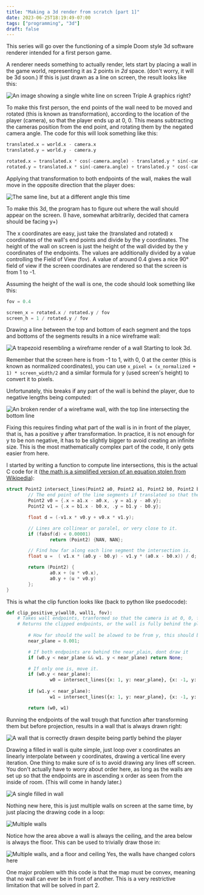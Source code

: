 ```yaml
---
title: "Making a 3d render from scratch [part 1]"
date: 2023-06-25T18:19:49-07:00
tags: ["programming", "3d"]
draft: false
---
```


<!-- While graphics card are much faster at this stuff, and off-the-shelf game engines mean that you can make an FPS without ever touching a renderer,  -->

This series will go over the functioning of a simple Doom style 3d software renderer intended for a first person game.

A renderer needs something to actually render, lets start by placing a wall in the game world, representing it as 2 points in *2d* space. (don't worry, it will be 3d soon.)
If this is just drawn as a line on screen, the result looks like this:

![An image showing a single white line on screen](line.png)
Triple A graphics right?

<!-- Rotating Line -->

To make this first person, the end points of the wall need to be moved and rotated (this is known as transformation), according to the location of the player (camera), so that the player ends up at 0, 0.
This means subtracting the cameras position from the end point, and rotating them by the negated camera angle.
The code for this will look something like this:

```py
translated.x = world.x - camera.x
translated.y = world.y - camera.y

rotated.x = translated.x * cos(-camera.angle) - translated.y * sin(-camera.angle)
rotated.y = translated.x * sin(-camera.angle) + translated.y * cos(-camera.angle)
```

Applying that transformation to both endpoints of the wall, makes the wall move in the opposite direction that the player does:

![The same line, but at a different angle this time](line2.png)


<!-- 3D wall -->

To make this 3d, the program has to figure out where the wall should appear on the screen.
(I have, somewhat arbitrarily, decided that camera should be facing y+)

The x coordinates are easy, just take the (translated and rotated) x coordinates of the wall's end points and divide by the y coordinates.
The height of the wall on screen is just the height of the wall divided by the y coordinates of the endpoints.
The values are additionally divided by a value controlling the Field of View (fov).
A value of around 0.4 gives a nice 90° field of view if the screen coordinates are rendered so that the screen is from 1 to -1.

Assuming the height of the wall is one, the code should look something like this:
```py
fov = 0.4

screen_x = rotated.x / rotated.y / fov
screen_h = 1 / rotated.y / fov
```

Drawing a line between the top and bottom of each segment and the tops and bottoms of the segments results in a nice wireframe wall:

![A trapezoid resembling a wireframe render of a wall](wall.png)
Starting to look 3d.

Remember that the screen here is from -1 to 1, with 0, 0 at the center (this is known as normalized coordinates), you can use `x_pixel = (x_normalized + 1) * screen_width/2` and a similar formula for y (used screen's height) to convert it to pixels.

<!-- Culling -->

Unfortunately, this breaks if any part of the wall is behind the player, due to negative lengths being computed:

![An broken render of a wireframe wall, with the top line intersecting the bottom line](wall2.png)

Fixing this requires finding what part of the wall is in in front of the player, that is, has a positive y after transformation.
In practice, it is not enough for y to be non negative, it has to be slightly bigger to avoid creating an infinite size.
This is the most mathematically complex part of the code, it only gets easier from here.

I started by writing a function to compute line intersections, this is the actual C code for it ([the math is a simplified version of an equation stolen from Wikipedia]( https://en.wikipedia.org/wiki/Line%E2%80%93line_intersection#Given_two_points_on_each_line)):

```c
struct Point2 intersect_lines(Point2 a0, Point2 a1, Point2 b0, Point2 b1) {
        // The end point of the line segments if translated so that the start is at 0, 0
        Point2 v0 = {.x = a1.x - a0.x, .y = a1.y - a0.y};
        Point2 v1 = {.x = b1.x - b0.x, .y = b1.y - b0.y};

        float d = (-v1.x * v0.y + v0.x * v1.y);

        // Lines are collinear or paralel, or very close to it.
        if (fabsf(d) < 0.00001)
                return (Point2) {NAN, NAN};

        // Find how far along each line segment the intersection is.
        float u =  ( v1.x * (a0.y - b0.y) - v1.y * (a0.x - b0.x)) / d;

        return (Point2) {
                a0.x + (u * v0.x),
                a0.y + (u * v0.y)
        };
}
```

This is what the clip function looks like (back to python like psedocode):

```py
def clip_positive_y(wall0, wall1, fov):
	# Takes wall endpoints, tranformed so that the camera is at 0, 0, facing +y
	# Returns the clipped endpoints, or the wall is fully behind the player, None
	
        # How far should the wall be alowed to be from y, this should be a positive small value.
        near_plane = 0.001;

        # If both endpoints are behind the near_plain, dont draw it
        if (w0.y < near_plane && w1. y < near_plane) return None;

        # If only one is, move it.
        if (w0.y < near_plane):
                w0 = intersect_lines({x: 1, y: near_plane}, {x: -1, y: near_plane}, w0, w1);
        
        if (w1.y < near_plane):
                w1 = intersect_lines({x: 1, y: near_plane}, {x: -1, y: near_plane}, w0, w1);

        return (w0, w1)
```

Running the endpoints of the wall trough that function after transforming them but before projection, results in a wall that is always drawn right:

![A wall that is correctly drawn despite being partly behind the player](wall3.png)

Drawing a filled in wall is quite simple, just loop over x coordinates an linearly interpolate between y coordinates, drawing a vertical line every iteration.
One thing to make sure of is to avoid drawing any lines off screen.
You don't actually have to worry about order here, as long as the walls are set up so that the endpoints are in ascending x order as seen from the inside of room.
(This will come in handy later.) 

![A single filled in wall](wall4.png)

Nothing new here, this is just multiple walls on screen at the same time, by just placing the drawing code in a loop:

![Multiple walls](walls.png)

Notice how the area above a wall is always the ceiling, and the area below is always the floor. 
This can be used to trivially draw those in:

![Multiple walls, and a floor and ceiling](floors.png)
Yes, the walls have changed colors here

One major problem with this code is that the map must be convex, meaning that no wall can ever be in front of another.
This is a very restrictive limitation that will be solved in part 2.

